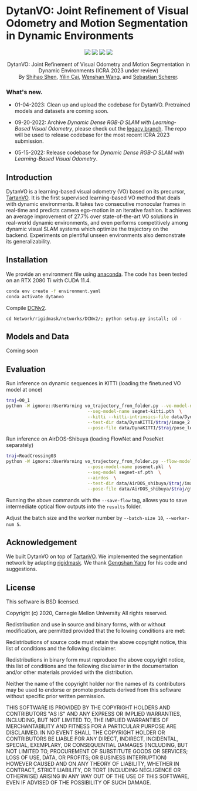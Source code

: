 # DytanVO: Joint Refinement of Visual Odometry and Motion Segmentation in Dynamic Environments

<p align="center">
    <a href="https://www.icra2023.org/"><img src="https://img.shields.io/badge/ICRA-2023-red"></a>
    <a href="https://github.com/castacks/DytanVO/blob/main/LICENSE"><img src="https://img.shields.io/badge/License-BSD%203--Clause-blue.svg"></a>
    <a href="https://arxiv.org/abs/2209.08430"><img src="https://img.shields.io/badge/arXiv-2209.08430-b31b1b"></a>
    <a href="https://youtu.be/6yO7RsZjSBQ"><img src="https://img.shields.io/badge/Video-Demo-critical?logo=youtube"></a>
</p>
<p align="center">
	DytanVO: Joint Refinement of Visual Odometry and Motion Segmentation in Dynamic Environments (ICRA 2023 under review)<br>
  By
  <a href="https://github.com/Geniussh/">Shihao Shen</a>, 
  <a href="http://missinglight.github.io/">Yilin Cai</a>, 
  <a href="http://www.wangwenshan.com/">Wenshan Wang</a>, and 
  <a href="https://theairlab.org/team/sebastian/">Sebastian Scherer</a>.
</p>

### What's new.

- 01-04-2023: Clean up and upload the codebase for DytanVO. Pretrained models and datasets are coming soon.

- 09-20-2022: Archive _Dynamic Dense RGB-D SLAM with Learning-Based Visual Odometry_, please check out the [legacy branch](https://github.com/Geniussh/DytanVO/tree/archived). The repo will be used to release codebase for the most recent ICRA 2023 submission.

- 05-15-2022: Release codebase for _Dynamic Dense RGB-D SLAM with Learning-Based Visual Odometry_.

## Introduction
DytanVO is a learning-based visual odometry (VO) based on its precursor, [TartanVO](https://github.com/castacks/tartanvo). It is the first supervised learning-based VO method that deals with dynamic environments. It takes two consecutive monocular frames in real-time and predicts camera ego-motion in an iterative fashion. It achieves an average improvement of 27.7% over state-of-the-art VO solutions in real-world dynamic environments, and even performs competitively among dynamic visual SLAM systems which optimize the trajectory on the backend. Experiments on plentiful unseen environments also demonstrate its generalizability.

## Installation
We provide an environment file using [anaconda](https://www.anaconda.com/). The code has been tested on an RTX 2080 Ti with CUDA 11.4.
```bash
conda env create -f environment.yaml
conda activate dytanvo
```

Compile [DCNv2](https://github.com/MatthewHowe/DCNv2).
```
cd Network/rigidmask/networks/DCNv2/; python setup.py install; cd -
```

## Models and Data
Coming soon

## Evaluation
Run inference on dynamic sequences in KITTI (loading the finetuned VO model at once)
```bash
traj=00_1
python -W ignore::UserWarning vo_trajectory_from_folder.py --vo-model-name vonet_ft.pkl  \
							   --seg-model-name segnet-kitti.pth  \
							   --kitti --kitti-intrinsics-file data/DynaKITTI/$traj/calib.txt  \
							   --test-dir data/DynaKITTI/$traj/image_2  \
							   --pose-file data/DynaKITTI/$traj/pose_left.txt 
```

Run inference on AirDOS-Shibuya (loading FlowNet and PoseNet separately)
```bash
traj=RoadCrossing03
python -W ignore::UserWarning vo_trajectory_from_folder.py --flow-model-name flownet.pkl  \
							   --pose-model-name posenet.pkl  \
							   --seg-model segnet-sf.pth  \
							   --airdos  \
							   --test-dir data/AirDOS_shibuya/$traj/image_0  \
							   --pose-file data/AirDOS_shibuya/$traj/gt_pose_quats.txt 
```

Running the above commands with the `--save-flow` tag, allows you to save intermediate optical flow outputs into the `results` folder.


Adjust the batch size and the worker number by `--batch-size 10`, `--worker-num 5`. 


## Acknowledgement
We built DytanVO on top of [TartanVO](https://github.com/castacks/tartanvo). We implemented the segmentation network by adapting [rigidmask](https://github.com/gengshan-y/rigidmask). We thank [Gengshan Yang](https://gengshan-y.github.io/) for his code and suggestions. 

## License
This software is BSD licensed.

Copyright (c) 2020, Carnegie Mellon University All rights reserved.

Redistribution and use in source and binary forms, with or without modification, are permitted provided that the following conditions are met:

Redistributions of source code must retain the above copyright notice, this list of conditions and the following disclaimer.

Redistributions in binary form must reproduce the above copyright notice, this list of conditions and the following disclaimer in the documentation and/or other materials provided with the distribution.

Neither the name of the copyright holder nor the names of its contributors may be used to endorse or promote products derived from this software without specific prior written permission.

THIS SOFTWARE IS PROVIDED BY THE COPYRIGHT HOLDERS AND CONTRIBUTORS "AS IS" AND ANY EXPRESS OR IMPLIED WARRANTIES, INCLUDING, BUT NOT LIMITED TO, THE IMPLIED WARRANTIES OF MERCHANTABILITY AND FITNESS FOR A PARTICULAR PURPOSE ARE DISCLAIMED. IN NO EVENT SHALL THE COPYRIGHT HOLDER OR CONTRIBUTORS BE LIABLE FOR ANY DIRECT, INDIRECT, INCIDENTAL, SPECIAL, EXEMPLARY, OR CONSEQUENTIAL DAMAGES (INCLUDING, BUT NOT LIMITED TO, PROCUREMENT OF SUBSTITUTE GOODS OR SERVICES; LOSS OF USE, DATA, OR PROFITS; OR BUSINESS INTERRUPTION) HOWEVER CAUSED AND ON ANY THEORY OF LIABILITY, WHETHER IN CONTRACT, STRICT LIABILITY, OR TORT (INCLUDING NEGLIGENCE OR OTHERWISE) ARISING IN ANY WAY OUT OF THE USE OF THIS SOFTWARE, EVEN IF ADVISED OF THE POSSIBILITY OF SUCH DAMAGE.
